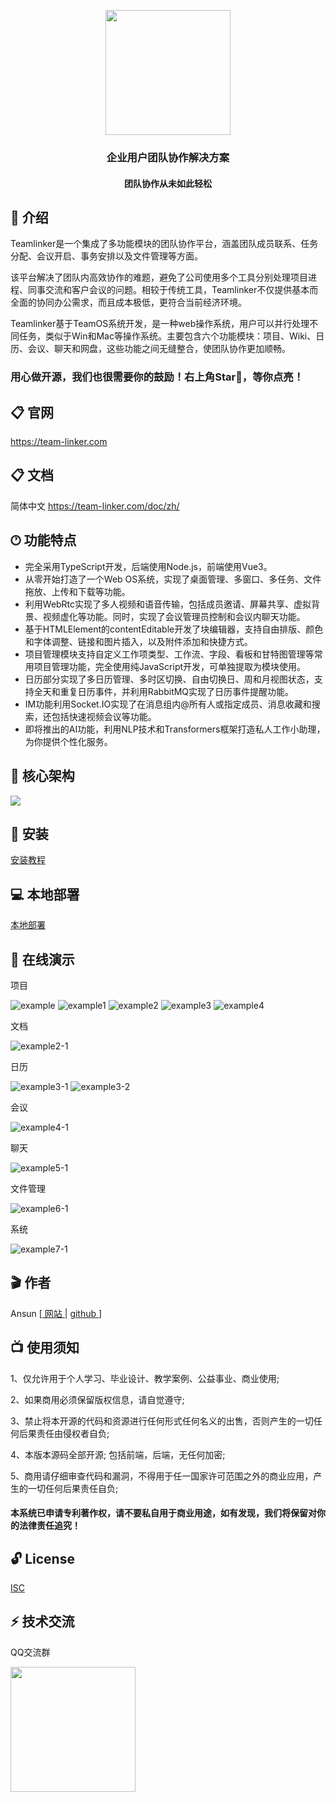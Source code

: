 <p align="center">
  <a href="https://team-linker.com">
    <img width="200" src="img/zh_cn/logo.png">
  </a>
</p>
<h3 align="center">
企业用户团队协作解决方案
</h3>
<h4 align="center">
团队协作从未如此轻松
</h4>

## 📝 介绍
Teamlinker是一个集成了多功能模块的团队协作平台，涵盖团队成员联系、任务分配、会议开启、事务安排以及文件管理等方面。

该平台解决了团队内高效协作的难题，避免了公司使用多个工具分别处理项目进程、同事交流和客户会议的问题。相较于传统工具，Teamlinker不仅提供基本而全面的协同办公需求，而且成本极低，更符合当前经济环境。

Teamlinker基于TeamOS系统开发，是一种web操作系统，用户可以并行处理不同任务，类似于Win和Mac等操作系统。主要包含六个功能模块：项目、Wiki、日历、会议、聊天和网盘，这些功能之间无缝整合，使团队协作更加顺畅。
### 用心做开源，我们也很需要你的鼓励！右上角Star🌟，等你点亮！

## 📋 官网

https://team-linker.com


## 📋 文档
简体中文 https://team-linker.com/doc/zh/

## 🕐︎ 功能特点
* 完全采用TypeScript开发，后端使用Node.js，前端使用Vue3。
* 从零开始打造了一个Web OS系统，实现了桌面管理、多窗口、多任务、文件拖放、上传和下载等功能。
* 利用WebRtc实现了多人视频和语音传输，包括成员邀请、屏幕共享、虚拟背景、视频虚化等功能。同时，实现了会议管理员控制和会议内聊天功能。
* 基于HTMLElement的contentEditable开发了块编辑器，支持自由排版、颜色和字体调整、链接和图片插入，以及附件添加和快捷方式。
* 项目管理模块支持自定义工作项类型、工作流、字段、看板和甘特图管理等常用项目管理功能，完全使用纯JavaScript开发，可单独提取为模块使用。
* 日历部分实现了多日历管理、多时区切换、自由切换日、周和月视图状态，支持全天和重复日历事件，并利用RabbitMQ实现了日历事件提醒功能。
* IM功能利用Socket.IO实现了在消息组内@所有人或指定成员、消息收藏和搜索，还包括快速视频会议等功能。
* 即将推出的AI功能，利用NLP技术和Transformers框架打造私人工作小助理，为你提供个性化服务。


## 📲 核心架构
<p>
  <img src="img/zh_cn/core.png">
</p>

## 🔐 安装
[安装教程](./INSTALL-ZH-CN.md)

## 💻 本地部署
[本地部署](./DEV-README-ZH-CN.md)


## 📱 在线演示
项目

![example](img/zh_cn/example.png)
![example1](img/zh_cn/example1.png)
![example2](img/zh_cn/example2.png)
![example3](img/zh_cn/example3.png)
![example4](img/zh_cn/example4.png)

文档

![example2-1](img/zh_cn/example2-1.png)


日历

![example3-1](img/zh_cn/example3-1.png)
![example3-2](img/zh_cn/example3-2.png)

会议

![example4-1](img/zh_cn/example4-1.png)

聊天

![example5-1](img/zh_cn/example5-1.png)

文件管理

![example6-1](img/zh_cn/example6-1.png)

系统

![example7-1](img/zh_cn/example7-1.png)


## 🎬 作者

Ansun [[ 网站 ](https://team-linker.com) | [ github ](https://github.com/sx1989827)]

## 📺 使用须知
1、仅允许用于个人学习、毕业设计、教学案例、公益事业、商业使用;

2、如果商用必须保留版权信息，请自觉遵守;

3、禁止将本开源的代码和资源进行任何形式任何名义的出售，否则产生的一切任何后果责任由侵权者自负;

4、本版本源码全部开源; 包括前端，后端，无任何加密;

5、商用请仔细审查代码和漏洞，不得用于任一国家许可范围之外的商业应用，产生的一切任何后果责任自负;

<h4>本系统已申请专利著作权，请不要私自用于商业用途，如有发现，我们将保留对你的法律责任追究！</h4>

## 🔓 License

[ISC](./LICENSE)

## ⚡ 技术交流
QQ交流群
<p>
  <img width="200" src="img/zh_cn/qq.jpg">
</p>